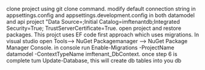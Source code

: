 clone project using git clone command.
modify default connection string in appsettings.config and appsettings.development.config in both datamodel and api project "Data Source=<your db server name>;Initial Catalog=imftenantdb;Integrated Security=True; TrustServerCertificate=True.
open project and restore packages.
This projct uses EF code first approach which uses migrations.
In visual studio open Tools--> NuGet Packagemanager --> NuGet Package Manager Console.
in console run Enable-Migrations -ProjectName datamodel -ContextTypeName imftenant_DbContext.
once step 6 is complete tum Update-Database, this will create db tables into you db
